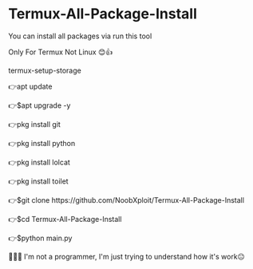 # Termux-All-Package-Install
You can install all packages via run this tool

Only For Termux Not Linux 😊👍

<p> termux-setup-storage</p>
<p>👉apt update</p>
<p>👉$apt upgrade -y</p>
<p>👉pkg install git</p>
<p>👉pkg install python</p>
<p>👉pkg install lolcat</p>
<p>👉pkg install toilet</p>
<p>👉$git clone https://github.com/NoobXploit/Termux-All-Package-Install</p>
<p>👉$cd Termux-All-Package-Install</p>
<p>👉$python main.py</p>

🙆🏻‍♂️ I'm not a programmer, 
I'm just trying to understand how it's work😐


